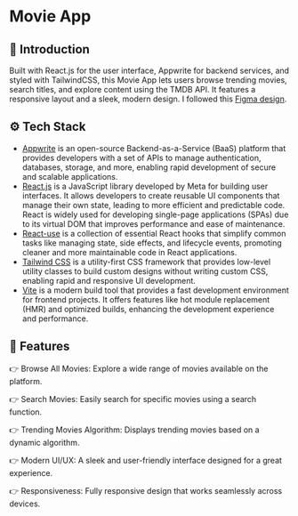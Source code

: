 # Movie App

## 🤖 Introduction

Built with React.js for the user interface, Appwrite for backend services, and styled with TailwindCSS, this Movie App lets users browse trending movies, search titles, and explore content using the TMDB API. It features a responsive layout and a sleek, modern design.
I followed this [Figma design](https://www.figma.com/design/kdu6x1bqzyCMbzezudt6s2/Movie-App-w%2F-React?node-id=2-2&p=f&t=r1sN8UH2lECPofAY-0).

## ⚙️ Tech Stack

- [Appwrite](https://appwrite.io) is an open-source Backend-as-a-Service (BaaS) platform that provides developers with a set of APIs to manage authentication, databases, storage, and more, enabling rapid development of secure and scalable applications.
- [React.js](https://react.dev/reference/react) is a JavaScript library developed by Meta for building user interfaces. It allows developers to create reusable UI components that manage their own state, leading to more efficient and predictable code. React is widely used for developing single-page applications (SPAs) due to its virtual DOM that improves performance and ease of maintenance.
- [React-use](https://github.com/streamich/react-use) is a collection of essential React hooks that simplify common tasks like managing state, side effects, and lifecycle events, promoting cleaner and more maintainable code in React applications.
- [Tailwind CSS](https://tailwindcss.com/) is a utility-first CSS framework that provides low-level utility classes to build custom designs without writing custom CSS, enabling rapid and responsive UI development.
- [Vite](https://vite.dev/) is a modern build tool that provides a fast development environment for frontend projects. It offers features like hot module replacement (HMR) and optimized builds, enhancing the development experience and performance.

## 🔋 Features

👉 Browse All Movies: Explore a wide range of movies available on the platform.

👉 Search Movies: Easily search for specific movies using a search function.

👉 Trending Movies Algorithm: Displays trending movies based on a dynamic algorithm.

👉 Modern UI/UX: A sleek and user-friendly interface designed for a great experience.

👉 Responsiveness: Fully responsive design that works seamlessly across devices.
